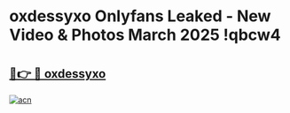 # oxdessyxo Onlyfans Leaked - New Video & Photos March 2025 !qbcw4

# <h2><a href="https://dlam05.iuczelnia.edu.pl?title=oxdessyxo&ref=qbcw4">🔗👉 🔴 oxdessyxo</a></h2>

[![acn](https://github.com/user-attachments/assets/0f9c940e-d8b0-45ae-aac7-cd30a18b3e1c)](https://dlam05.iuczelnia.edu.pl?title=oxdessyxo&ref=qbcw4)

